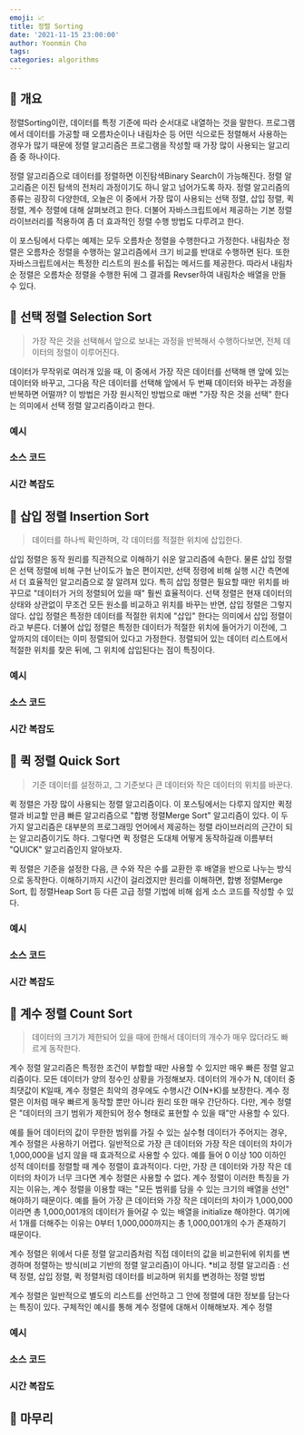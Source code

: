 ```yaml
---
emoji: 📈
title: 정렬 Sorting
date: '2021-11-15 23:00:00'
author: Yoonmin Cho
tags:
categories: algorithms
---
```


## 👋 개요

정렬Sorting이란, 데이터를 특정 기준에 따라 순서대로 내열하는 것을 말한다. 프로그램에서 데이터를 가공할 때 오름차순이나 내림차순 등 어떤 식으로든 정렬해서 사용하는 경우가 많기 때문에 정렬 알고리즘은 프로그램을 작성할 때 가장 많이 사용되는 알고리즘 중 하나이다.

정렬 알고리즘으로 데이터를 정렬하면 이진탐색Binary Search이 가능해진다. 정렬 알고리즘은 이진 탐색의 전처리 과정이기도 하니 알고 넘어가도록 하자.
정렬 알고리즘의 종류는 굉장히 다양한데, 오늘은 이 중에서 가장 많이 사용되는 선택 정렬, 삽입 정렬, 퀵 정렬, 계수 정렬에 대해 살펴보려고 한다. 더불어 자바스크립트에서 제공하는 기본 정렬 라이브러리를 적용하여 좀 더 효과적인 정렬 수행 방법도 다루려고 한다.

이 포스팅에서 다루는 예제는 모두 오름차순 정렬을 수행한다고 가정한다. 내림차순 정렬은 오름차순 정렬을 수행하는 알고리즘에서 크기 비교를 반대로 수행하면 된다. 또한 자바스크립트에서는 특정한 리스트의 원소를 뒤집는 메서드를 제공한다. 따라서 내림차순 정렬은 오름차순 정렬을 수행한 뒤에 그 결과를 Revser하여 내림차순 배열을 만들 수 있다.

## 🔗 선택 정렬 Selection Sort

> 가장 작은 것을 선택해서 앞으로 보내는 과정을 반복해서 수행하다보면, 전체 데이터의 정렬이 이루어진다.

데이터가 무작위로 여러개 있을 때, 이 중에서 가장 작은 데이터를 선택해 맨 앞에 있는 데이터와 바꾸고, 그다음 작은 데이터를 선택해 앞에서 두 번째 데이터와 바꾸는 과정을 반복하면 어떨까? 이 방법은 가장 원시적인 방법으로 매번 "가장 작은 것을 선택" 한다는 의미에서 선택 정렬 알고리즘이라고 한다.

### 예시

### 소스 코드

### 시간 복잡도

## 🔗 삽입 정렬 Insertion Sort

> 데이터를 하나씩 확인하며, 각 데이터를 적절한 위치에 삽입한다.

삽입 정렬은 동작 원리를 직관적으로 이해하기 쉬운 알고리즘에 속한다. 물론 삽입 정렬은 선택 정렬에 비해 구현 난이도가 높은 편이지만, 선택 정령에 비해 실행 시간 측면에서 더 효율적인 알고리즘으로 잘 알려져 있다.
특히 삽입 정렬은 필요할 때만 위치를 바꾸므로 "데이터가 거의 정렬되어 있을 때" 훨씬 효율적이다. 선택 정렬은 현재 데이터의 상태와 상관없이 무조건 모든 원소를 비교하고 위치를 바꾸는 반면, 삽입 정렬은 그렇지 않다.
삽입 정렬은 특정한 데이터를 적절한 위치에 "삽입" 한다는 의미에서 삽입 정렬이라고 부른다. 더불어 삽입 정렬은 특정한 데이터가 적절한 위치에 들어가기 이전에, 그 앞까지의 데이터는 이미 정렬되어 있다고 가정한다. 정렬되어 있는 데이터 리스트에서 적절한 위치를 찾은 뒤에, 그 위치에 삽입된다는 점이 특징이다.

### 예시

### 소스 코드

### 시간 복잡도

## 🔗 퀵 정렬 Quick Sort

> 기준 데이터를 설정하고, 그 기준보다 큰 데이터와 작은 데이터의 위치를 바꾼다.

퀵 정렬은 가장 많이 사용되는 정렬 알고리즘이다. 이 포스팅에서는 다루지 않지만 퀵정렬과 비교할 만큼 빠른 알고리즘으로 "합병 정렬Merge Sort" 알고리즘이 있다. 이 두 가지 알고리즘은 대부분의 프로그래밍 언어에서 제공하는 정렬 라이브러리의 근간이 되는 알고리즘이기도 하다. 그렇다면 퀵 정렬은 도대체 어떻게 동작하길래 이름부터 "QUICK" 알고리즘인지 알아보자.

퀵 정렬은 기준을 설정한 다음, 큰 수와 작은 수를 교환한 후 배열을 반으로 나누는 방식으로 동작한다. 이해하기까지 시간이 걸리겠지만 원리를 이해하면, 합병 정렬Merge Sort, 힙 정렬Heap Sort 등 다른 고급 정렬 기법에 비해 쉽게 소스 코드를 작성할 수 있다.

### 예시

### 소스 코드

### 시간 복잡도

## 🔗 계수 정렬 Count Sort

> 데이터의 크기가 제한되어 있을 때에 한해서 데이터의 개수가 매우 많더라도 빠르게 동작한다.

계수 정렬 알고리즘은 특정한 조건이 부합할 때만 사용할 수 있지만 매우 빠른 정렬 알고리즘이다. 모든 데이터가 양의 정수인 상황을 가정해보자. 데이터의 개수가 N, 데이터 중 최댓값이 K일때, 계수 정렬은 최악의 경우에도 수행시간 O(N+K)를 보장한다. 계수 정렬은 이처럼 매우 빠르게 동작할 뿐만 아니라 원리 또한 매우 간단하다. 다만, 계수 정렬은 "데이터의 크기 범위가 제한되어 정수 형태로 표현할 수 있을 때"만 사용할 수 있다.

예를 들어 데이터의 값이 무한한 범위를 가질 수 있는 실수형 데이터가 주어지는 경우, 계수 정렬은 사용하기 어렵다. 일반적으로 가장 큰 데이터와 가장 작은 데이터의 차이가 1,000,000을 넘지 않을 때 효과적으로 사용할 수 있다. 예를 들어 0 이상 100 이하인 성적 데이터를 정렬할 때 계수 정렬이 효과적이다. 다만, 가장 큰 데이터와 가장 작은 데이터의 차이가 너무 크다면 계수 정렬은 사용할 수 없다. 계수 정렬이 이러한 특징을 가지는 이유는, 계수 정렬을 이용할 때는 "모든 범위를 담을 수 있는 크기의 배열을 선언" 해야하기 때문이다. 예를 들어 가장 큰 데이터와 가장 작은 데이터의 차이가 1,000,000이라면 총 1,000,001개의 데이터가 들어갈 수 있는 배열을 initialize 해야한다. 여기에서 1개를 더해주는 이유는 0부터 1,000,000까지는 총 1,000,001개의 수가 존재하기 때문이다.

계수 정렬은 위에서 다룬 정렬 알고리즘처럼 직접 데이터의 값을 비교한뒤에 위치를 변경하며 정렬하는 방식(비교 기반의 정렬 알고리즘)이 아니다. \*비교 정렬 알고리즘 : 선택 정렬, 삽입 정렬, 퀵 정렬처럼 데이터를 비교하며 위치를 변경하는 정렬 방법

계수 정렬은 일반적으로 별도의 리스트를 선언하고 그 안에 정렬에 대한 정보를 담는다는 특징이 있다. 구체적인 예시를 통해 계수 정렬에 대해서 이해해보자. 계수 정렬

### 예시

### 소스 코드

### 시간 복잡도

## 👋 마무리

```toc

```
